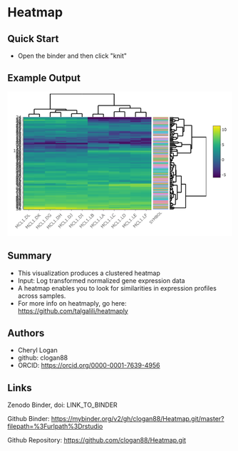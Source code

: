Heatmap
====

## Quick Start

  - Open the binder and then click "knit"
  
## Example Output

![](heatmap.png)

## Summary

   - This visualization produces a clustered heatmap
   - Input: Log transformed normalized gene expression data
   - A heatmap enables you to look for similarities in expression profiles across samples.
 - For more info on heatmaply, go here:
 https://github.com/talgalili/heatmaply
 
## Authors

 - Cheryl Logan
 - github: clogan88 
 - ORCID: https://orcid.org/0000-0001-7639-4956


## Links

Zenodo Binder, doi: LINK_TO_BINDER

Github Binder: https://mybinder.org/v2/gh/clogan88/Heatmap.git/master?filepath=%3Furlpath%3Drstudio

Github Repository: https://github.com/clogan88/Heatmap.git